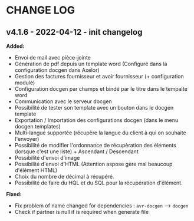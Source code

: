 # CHANGE LOG

## v4.1.6 - 2022-04-12 - init changelog

**Added:**
* Envoi de mail avec pièce-jointe
* Génération de pdf depuis un template word (Configuré dans la configuration docgen dans Axelor)
* Gestion des factures fournisseur et avoir fournisseur (+ configuration module)
* Configuration docgen par champs et bindé par le titre dans le tempalte word
* Communication avec le serveur docgen
* Possibilité de tester son template avec un bouton dans le docgen template
* Exportation / Importation des configurations docgen (dans le menu docgen templates)
* Multi-langue supportée (récupère la langue du client à qui on souhaite l'envoyer)
* Possibilité de modifier l'ordonnance de récupèration des éléments (lorsque c'est une liste) + Ascendant / Descendant
* Possibilité d'envoi d'image 
* Possibilité d'envoi d'HTML (Attention aspose gère mal beaucoup d'élément HTML)
* Choix du nombre de décimal à récupéré.
* Possibilité de faire du HQL et du SQL pour la récupération d'élément.

**Fixed:**
- Fix problem of name changed for dependencies : `avr-docgen` --> `docgen`
- Check if partner is null if is required when generate file